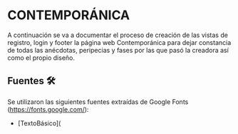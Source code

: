 # CONTEMPORÁNICA 

A continuación se va a documentar el proceso de creación de las  vistas de registro, login y footer  la página web Contemporánica para dejar constancia de todas las anécdotas, peripecias y fases por las que pasó la creadora así como el propio diseño.

## Fuentes 🛠️

Se utilizaron las siguientes fuentes extraídas de Google Fonts (https://fonts.google.com/):

* [TextoBásico](<style>
  @import url('https://fonts.googleapis.com/css2?family=Bitter&display=swap%22');</style>)

@font-face {
  font-family: 'Bitter';
  font-style: normal;
  font-weight: 400;

* [Título](<style>
  @import url('https://fonts.googleapis.com/css2?family=M+PLUS+Rounded+1c&family=Montserrat:wght@300;700&family=News+Cycle&family=Ruda:wght@400;600&display=swap'); 

@font-face {
  font-family: 'M PLUS Rounded 1c';
  font-style: normal;
  font-weight: 400;
  font-display: swap;

## Colores 🛠️

Se utilizaron los siguientes tonos de color extraídos de la paleta de Photoshop CS 19:

* [TonoNegro](#000000) 
* [URL] (https://colorate.azurewebsites.net/SwatchColor/000000);
* [TonoRosa](rgb 228, 119, 119 ) 

* [URL] (https://www.colorhexa.com/e47777.png) ;
* [TonoBlanco](#ffffff)) 

* [URL] (data:image/png;base64,iVBORw0KGgoAAAANSUhEUgAAAT4AAACfCAMAAABX0UX9AAAAA1BMVEX///+nxBvIAAAASElEQVR4nO3BMQEAAADCoPVPbQ0PoAAAAAAAAAAAAAAAAAAAAAAAAAAAAAAAAAAAAAAAAAAAAAAAAAAAAAAAAAAAAAAAAABODcYhAAEl463hAAAAAElFTkSuQmCC);

## Imágenes utilizadas para el fondo de la página 📖

Como imagen decorativa de fondo se ha recurrido a una foto de partituras con un desenfoque aplicado.

* [URL](https://img.freepik.com/foto-gratis/notas-musicales-antiguas_144627-27588.jpg?w=1380&t=st=1675969200~exp=1675969800~hmac=9d3b6832ba4e872ca26bf0e33d0be70969e53d4cb94a59ec456c664819c5a187) ;

## Registro 📖

Se ha cogido un estilo de la página [URL](https://getbootstrap.com/) al cual se le han modificado los colores para que sean los que se utilizan en todas las páginas.
 los campos elegidos son:
-Nombre.
-Apellidos-
-Fecha de nacimiento.
-Email.
-contraseña.

## Login 📖
El login sigue con el mismo estilo que el registro  escogído de la página [URL](https://getbootstrap.com/), también se han modificado los colores para que queden acorde con todas las páginas, de fondo tiene la imagen que se utiliza en todas las páginas [URL](https://img.freepik.com/foto-gratis/notas-musicales-antiguas_144627-27588.jpg?w=1380&t=st=1675969200~exp=1675969800~hmac=9d3b6832ba4e872ca26bf0e33d0be70969e53d4cb94a59ec456c664819c5a187)
Los campos elegidos son:
-Usuario.
-Email.
-Contraseña.
Además está enlazada con el registro por si el usuario no tuviera cuenta creada. 


## Footer 📖
El footer escogido proviene de la página [URL](https://getbootstrap.com/), al que se le ha cambiado el color de fondo a negro  [TonoNegro](#000000)  para que vaya a corde con todas las páginas, tiene iconos de redes sociales en color [TonoRosa](rgb 228, 119, 119), los cuales cambian a blanco si el cursor pasa por encima.
